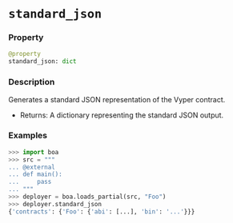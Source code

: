 # `standard_json`

### Property

```python
@property
standard_json: dict
```

### Description

Generates a standard JSON representation of the Vyper contract.

- Returns: A dictionary representing the standard JSON output.

### Examples

```python
>>> import boa
>>> src = """
... @external
... def main():
...     pass
... """
>>> deployer = boa.loads_partial(src, "Foo")
>>> deployer.standard_json
{'contracts': {'Foo': {'abi': [...], 'bin': '...'}}}
```